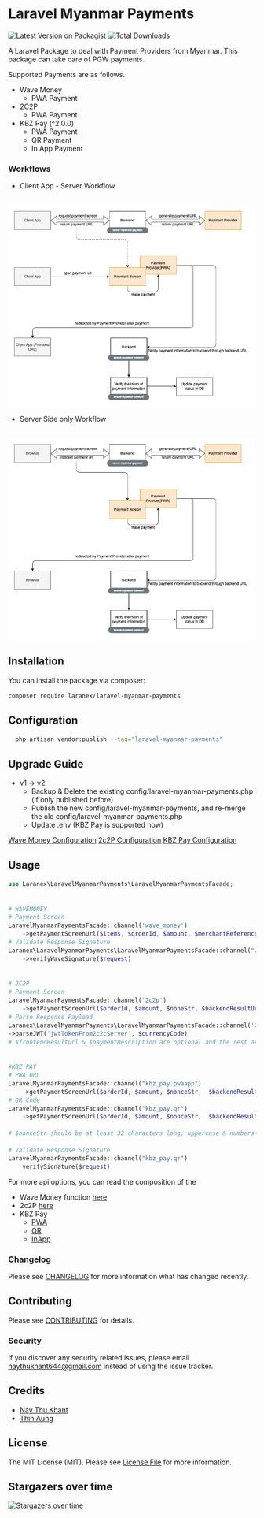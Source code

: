 # Laravel Myanmar Payments

[![Latest Version on Packagist](https://img.shields.io/packagist/v/Laranex/laravel-myanmar-payments.svg?style=flat-square)](https://packagist.org/packages/Laranex/laravel-myanmar-payments)
[![Total Downloads](https://img.shields.io/packagist/dt/Laranex/laravel-myanmar-payments.svg?style=flat-square)](https://packagist.org/packages/Laranex/laravel-myanmar-payments)

A Laravel Package to deal with Payment Providers from Myanmar. This package can take care of PGW payments.

Supported Payments are as follows.

- Wave Money
    - PWA Payment
- 2C2P
    - PWA Payment
- KBZ Pay (^2.0.0)
    - PWA Payment
    - QR Payment
    - In App Payment

### Workflows
- Client App - Server Workflow
<br>
<img src="docs/ClientAppServerPGW.png" alt="Client App - Server Workflow">

- Server Side only Workflow
<br>
<img src="docs/ServerSideOnlyPGW.png" alt="Server Side only Workflow">

## Installation

You can install the package via composer:

```bash
composer require laranex/laravel-myanmar-payments
```

## Configuration

```bash
  php artisan vendor:publish --tag="laravel-myanmar-payments"
```

## Upgrade Guide

- v1 -> v2
    - Backup & Delete the existing config/laravel-myanmar-payments.php (if only published before)
    - Publish the new config/laravel-myanmar-payments, and re-merge the old config/laravel-myanmar-payments.php
    - Update .env (KBZ Pay is supported now)

[Wave Money Configuration](https://github.com/DigitalMoneyMyanmar/wppg-documentation#23-environment)
[2c2P Configuration](https://developer.2c2p.com/docs/redirect-api-integrate-with-payment)
[KBZ Pay Configuration](https://wap.kbzpay.com/pgw/uat/api/#/en/dashboard)

## Usage

```php
use Laranex\LaravelMyanmarPayments\LaravelMyanmarPaymentsFacade;


# WAVEMONEY
# Payment Screen
LaravelMyanmarPaymentsFacade::channel('wave_money')
    ->getPaymentScreenUrl($items, $orderId, $amount, $merchantReferenceId, $backendResultUrl, $frontendResultUrl, $paymentDescription)
# Validate Response Signature
Laranex\LaravelMyanmarPayments\LaravelMyanmarPaymentsFacade::channel("wave_money")
    ->verifyWaveSignature($request)


# 2C2P
# Payment Screen
LaravelMyanmarPaymentsFacade::channel('2c2p')
    ->getPaymentScreenUrl($orderId, $amount, $noneStr, $backendResultUrl,$currencyCode, $frontendResultUrl, $paymentDescription, $userDefined)
# Parse Response Payload
Laranex\LaravelMyanmarPayments\LaravelMyanmarPaymentsFacade::channel('2c2p')
->parseJWT('jwtTokenFrom2c2cServer', $currencyCode)
# $frontendResultUrl & $paymentDescription are optional and the rest are mandatory.


#KBZ PAY
# PWA URL
LaravelMyanmarPaymentsFacade::channel("kbz_pay.pwaapp")
    ->getPaymentScreenUrl($orderId, $amount, $nonceStr,  $backendResultUrl)
# QR Code
LaravelMyanmarPaymentsFacade::channel("kbz_pay.qr")
    ->getPaymentScreenUrl($orderId, $amount, $nonceStr,  $backendResultUrl)

# $nonceStr should be at least 32 characters long, uppercase & numbers according to KbzPay Documentation

# Validate Response Signature
LaravelMyanmarPaymentsFacade::channel("kbz_pay.qr")
    verifySignature($request)
```


For more api options, you can read the composition of the
- Wave Money function [here](src/WaveMoney.php)
- 2c2P [here](src/TwoCTwoP.php)
- KBZ Pay
  - [PWA](src/KbzPayPwa.php)
  - [QR](src/KbzPayQr.php)
  - [InApp](src/KbzPayApp.php)

### Changelog

Please see [CHANGELOG](CHANGELOG.md) for more information what has changed recently.

## Contributing

Please see [CONTRIBUTING](CONTRIBUTING.md) for details.

### Security

If you discover any security related issues, please email naythukhant644@gmail.com instead of using the issue tracker.

## Credits

- [Nay Thu Khant](https://github.com/naythukhant)
- [Thin Aung](https://github.com/makgsoewar)


## License

The MIT License (MIT). Please see [License File](LICENSE.md) for more information.


## Stargazers over time
[![Stargazers over time](https://starchart.cc/laranex/laravel-myanmar-payments.svg)](https://starchart.cc/laranex/laravel-myanmar-payments)

